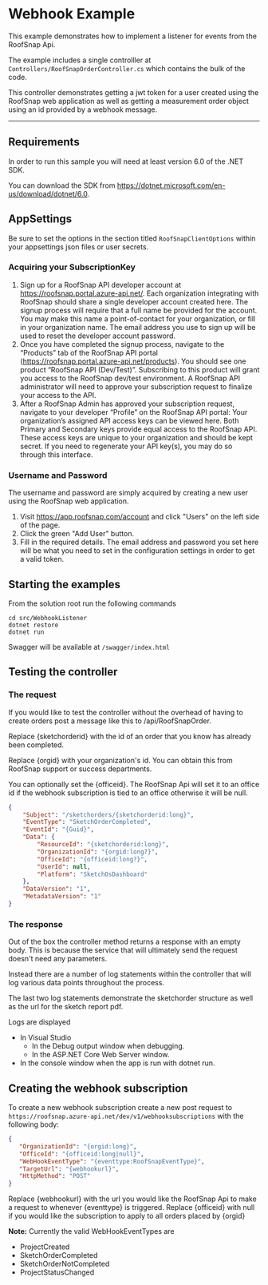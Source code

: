 # Webhook Example

This example demonstrates how to implement a listener for events from the RoofSnap Api.

The example includes a single controlller at `Controllers/RoofSnapOrderController.cs` which contains the bulk of the
code.

This controller demonstrates getting a jwt token for a user created using the RoofSnap web application as well as
getting
a measurement order object using an id provided by a webhook message.

***

## Requirements

In order to run this sample you will need at least version 6.0 of the .NET SDK.

You can download the SDK from https://dotnet.microsoft.com/en-us/download/dotnet/6.0.

## AppSettings

Be sure to set the options in the section titled `RoofSnapClientOptions` within your appsettings json files or user
secrets.

### Acquiring your SubscriptionKey

1. Sign up for a RoofSnap API developer account at https://roofsnap.portal.azure-api.net/.
   Each organization integrating with RoofSnap should share a single developer account
   created here. The signup process will require that a full name be provided for the
   account. You may make this name a point-of-contact for your organization, or fill in your
   organization name. The email address you use to sign up will be used to reset the
   developer account password.
2. Once you have completed the signup process, navigate to the “Products” tab of the
   RoofSnap API portal (https://roofsnap.portal.azure-api.net/products). You should see one
   product “RoofSnap API (Dev/Test)”. Subscribing to this product will grant you access to
   the RoofSnap dev/test environment. A RoofSnap API administrator will need to approve
   your subscription request to finalize your access to the API.
3. After a RoofSnap Admin has approved your subscription request, navigate to your
   developer “Profile” on the RoofSnap API portal:
   Your organization’s assigned API access keys can be viewed here. Both Primary and
   Secondary keys provide equal access to the RoofSnap API. These access keys are
   unique to your organization and should be kept secret. If you need to regenerate your
   API key(s), you may do so through this interface.

### Username and Password

The username and password are simply acquired by creating a new user using the RoofSnap web application.

1. Visit https://app.roofsnap.com/account and click "Users" on the left side of the page.
2. Click the green "Add User" button.
3. Fill in the required details. The email address and password you set here will be what you need to set in the
   configuration
   settings in order to get a valid token.

## Starting the examples
From the solution root run the following commands
```shell
cd src/WebhookListener
dotnet restore
dotnet run
```

Swagger will be available at `/swagger/index.html`

## Testing the controller

### The request

If you would like to test the controller without the overhead of having to create orders post a message like this to
/api/RoofSnapOrder.

Replace {sketchorderid} with the id of an order that you know has already been completed.

Replace {orgid} with your organization's id. You can obtain this from RoofSnap support or success departments.

You can optionally set the {officeid}. The RoofSnap Api will set it to an office id if the webhook subscription
is tied to an office otherwise it will be null.

```json
{
    "Subject": "/sketchorders/{sketchorderid:long}",
    "EventType": "SketchOrderCompleted",
    "EventId": "{Guid}",
    "Data": {
        "ResourceId": "{sketchorderid:long}",
        "OrganizationId": "{orgid:long?}",
        "OfficeId": "{officeid:long?}",
        "UserId": null,
        "Platform": "SketchOsDashboard"
    },
    "DataVersion": "1",
    "MetadataVersion": "1"
}
```

### The response

Out of the box the controller method returns a response with an empty body. This is because the service
that will ultimately send the request doesn't need any parameters.

Instead there are a number of log statements within the controller that will log various data points throughout the
process.

The last two log statements demonstrate the sketchorder structure as well as the url for the sketch report pdf.

Logs are displayed

- In Visual Studio
    - In the Debug output window when debugging.
    - In the ASP.NET Core Web Server window.
- In the console window when the app is run with dotnet run.

## Creating the webhook subscription
To create a new webhook subscription create a new post request to ``https://roofsnap.azure-api.net/dev/v1/webhooksubscriptions`` with the following body:
```json
{
   "OrganizationId": "{orgid:long}",
   "OfficeId": "{officeid:long|null}",
   "WebHookEventType": "{eventtype:RoofSnapEventType}",
   "TargetUrl": "{webhookurl}",
   "HttpMethod": "POST"
}
```

Replace {webhookurl} with the url you would like the RoofSnap Api to make a request to whenever {eventtype} is triggered.
Replace {officeid} with null if you would like the subscription to apply to all orders placed by {orgid}

**Note:** Currently the valid WebHookEventTypes are 
- ProjectCreated
- SketchOrderCompleted
- SketchOrderNotCompleted
- ProjectStatusChanged